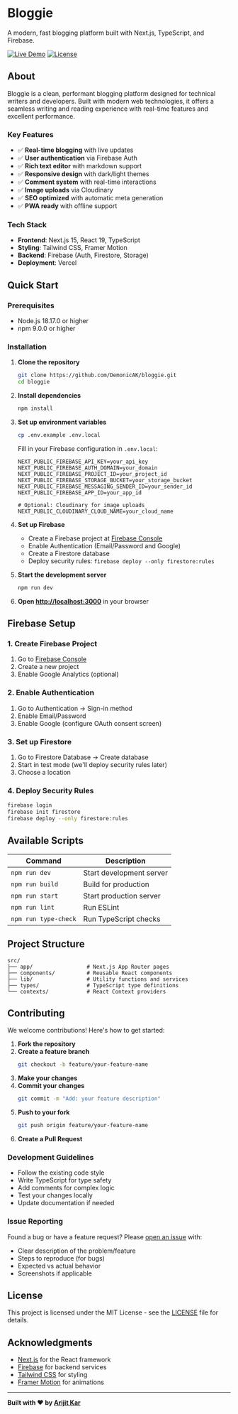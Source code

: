 # Bloggie

A modern, fast blogging platform built with Next.js, TypeScript, and Firebase.

[![Live Demo](https://img.shields.io/badge/🌍_Live_Demo-bloggie.arijitkar.com-brightgreen)](https://bloggie.arijitkar.com)
[![License](https://img.shields.io/badge/License-MIT-green.svg)](LICENSE)

## About

Bloggie is a clean, performant blogging platform designed for technical writers and developers. Built with modern web technologies, it offers a seamless writing and reading experience with real-time features and excellent performance.

### Key Features

- ✅ **Real-time blogging** with live updates
- ✅ **User authentication** via Firebase Auth
- ✅ **Rich text editor** with markdown support
- ✅ **Responsive design** with dark/light themes
- ✅ **Comment system** with real-time interactions
- ✅ **Image uploads** via Cloudinary
- ✅ **SEO optimized** with automatic meta generation
- ✅ **PWA ready** with offline support

### Tech Stack

- **Frontend**: Next.js 15, React 19, TypeScript
- **Styling**: Tailwind CSS, Framer Motion
- **Backend**: Firebase (Auth, Firestore, Storage)
- **Deployment**: Vercel

## Quick Start

### Prerequisites

- Node.js 18.17.0 or higher
- npm 9.0.0 or higher

### Installation

1. **Clone the repository**
   ```bash
   git clone https://github.com/DemonicAK/bloggie.git
   cd bloggie
   ```

2. **Install dependencies**
   ```bash
   npm install
   ```

3. **Set up environment variables**
   ```bash
   cp .env.example .env.local
   ```
   
   Fill in your Firebase configuration in `.env.local`:
   ```env
   NEXT_PUBLIC_FIREBASE_API_KEY=your_api_key
   NEXT_PUBLIC_FIREBASE_AUTH_DOMAIN=your_domain
   NEXT_PUBLIC_FIREBASE_PROJECT_ID=your_project_id
   NEXT_PUBLIC_FIREBASE_STORAGE_BUCKET=your_storage_bucket
   NEXT_PUBLIC_FIREBASE_MESSAGING_SENDER_ID=your_sender_id
   NEXT_PUBLIC_FIREBASE_APP_ID=your_app_id
   
   # Optional: Cloudinary for image uploads
   NEXT_PUBLIC_CLOUDINARY_CLOUD_NAME=your_cloud_name
   ```

4. **Set up Firebase**
   - Create a Firebase project at [Firebase Console](https://console.firebase.google.com)
   - Enable Authentication (Email/Password and Google)
   - Create a Firestore database
   - Deploy security rules: `firebase deploy --only firestore:rules`

5. **Start the development server**
   ```bash
   npm run dev
   ```

6. **Open [http://localhost:3000](http://localhost:3000)** in your browser

## Firebase Setup

### 1. Create Firebase Project
1. Go to [Firebase Console](https://console.firebase.google.com)
2. Create a new project
3. Enable Google Analytics (optional)

### 2. Enable Authentication
1. Go to Authentication → Sign-in method
2. Enable Email/Password
3. Enable Google (configure OAuth consent screen)

### 3. Set up Firestore
1. Go to Firestore Database → Create database
2. Start in test mode (we'll deploy security rules later)
3. Choose a location

### 4. Deploy Security Rules
```bash
firebase login
firebase init firestore
firebase deploy --only firestore:rules
```

## Available Scripts

| Command | Description |
|---------|-------------|
| `npm run dev` | Start development server |
| `npm run build` | Build for production |
| `npm run start` | Start production server |
| `npm run lint` | Run ESLint |
| `npm run type-check` | Run TypeScript checks |

## Project Structure

```
src/
├── app/                 # Next.js App Router pages
├── components/          # Reusable React components
├── lib/                 # Utility functions and services
├── types/               # TypeScript type definitions
└── contexts/            # React Context providers
```

## Contributing

We welcome contributions! Here's how to get started:

1. **Fork the repository**
2. **Create a feature branch**
   ```bash
   git checkout -b feature/your-feature-name
   ```
3. **Make your changes**
4. **Commit your changes**
   ```bash
   git commit -m "Add: your feature description"
   ```
5. **Push to your fork**
   ```bash
   git push origin feature/your-feature-name
   ```
6. **Create a Pull Request**

### Development Guidelines

- Follow the existing code style
- Write TypeScript for type safety
- Add comments for complex logic
- Test your changes locally
- Update documentation if needed

### Issue Reporting

Found a bug or have a feature request? Please [open an issue](https://github.com/DemonicAK/bloggie/issues) with:
- Clear description of the problem/feature
- Steps to reproduce (for bugs)
- Expected vs actual behavior
- Screenshots if applicable

## License

This project is licensed under the MIT License - see the [LICENSE](LICENSE) file for details.

## Acknowledgments

- [Next.js](https://nextjs.org/) for the React framework
- [Firebase](https://firebase.google.com/) for backend services
- [Tailwind CSS](https://tailwindcss.com/) for styling
- [Framer Motion](https://www.framer.com/motion/) for animations

---

**Built with ❤️ by [Arijit Kar](https://github.com/DemonicAK)**
